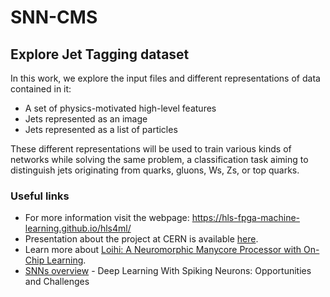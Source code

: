 # SNN-CMS

## Explore Jet Tagging dataset

In this work, we explore the input files and different representations of data contained in it:
* A set of physics-motivated high-level features
* Jets represented as an image
* Jets represented as a list of particles 

These different representations will be used to train various kinds of networks while solving the same problem, a classification task aiming to distinguish jets originating from quarks, gluons, Ws, Zs, or top quarks.

### Useful links

* For more information visit the webpage: https://hls-fpga-machine-learning.github.io/hls4ml/
* Presentation about the project at CERN is available [here](https://indico.cern.ch/event/830003/contributions/3523519/?fbclid=IwAR0hQG6KLb1oqnAyZy_GtXAGA23O4FtIIORfAUUhWlLxHRuarscMi1Bmfyc).
* Learn more about [Loihi: A Neuromorphic
Manycore Processor with
On-Chip Learning](https://ieeexplore.ieee.org/stamp/stamp.jsp?tp=&arnumber=8259423).
* [SNNs overview](https://www.frontiersin.org/articles/10.3389/fnins.2018.00774/full) - Deep Learning With Spiking Neurons: Opportunities and Challenges
